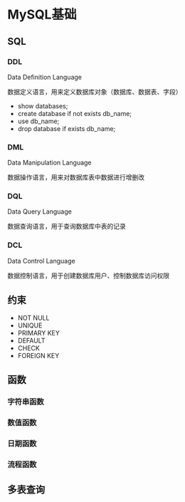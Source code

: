 # MySQL基础

## SQL

### DDL

Data Definition Language

数据定义语言，用来定义数据库对象（数据库、数据表、字段）

* show databases;
* create database if not exists db_name;
* use db_name;
* drop database if exists db_name;

### DML

Data Manipulation Language

数据操作语言，用来对数据库表中数据进行增删改

### DQL

Data Query Language

数据查询语言，用于查询数据库中表的记录

### DCL

Data Control Language

数据控制语言，用于创建数据库用户、控制数据库访问权限

## 约束

* NOT NULL
* UNIQUE
* PRIMARY KEY
* DEFAULT
* CHECK
* FOREIGN KEY

## 函数

### 字符串函数

### 数值函数

### 日期函数

### 流程函数

## 多表查询




